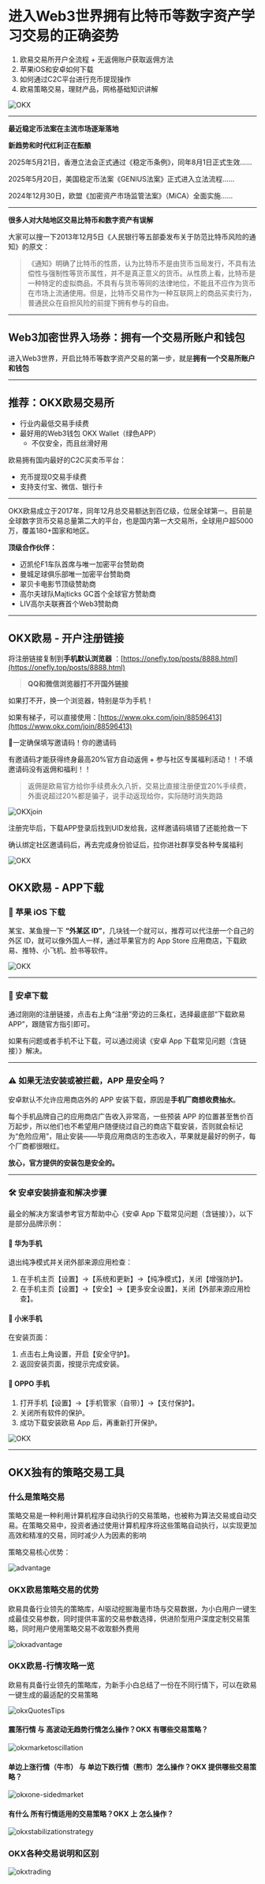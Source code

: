 # 进入Web3世界拥有比特币等数字资产学习交易的正确姿势

1. 欧易交易所开户全流程 + 无返佣账户获取返佣方法
2. 苹果iOS和安卓如何下载
3. 如何通过C2C平台进行充币提现操作
4. 欧易策略交易，理财产品，网格基础知识讲解

![OKX]( /images/enterweb3.png )

---

**最近稳定币法案在主流市场逐渐落地**

**新趋势和时代红利正在酝酿**

2025年5月21日，香港立法会正式通过《稳定币条例》，同年8月1日正式生效……

2025年5月20日，美国稳定币法案《GENIUS法案》正式进入立法流程……

2024年12月30日，欧盟《加密资产市场监管法案》（MiCA）全面实施……

---

**很多人对大陆地区交易比特币和数字资产有误解**

大家可以搜一下2013年12月5日《人民银行等五部委发布关于防范比特币风险的通知》的原文：

> 《通知》明确了比特币的性质，认为比特币不是由货币当局发行，不具有法偿性与强制性等货币属性，并不是真正意义的货币。从性质上看，比特币是一种特定的虚拟商品，不具有与货币等同的法律地位，不能且不应作为货币在市场上流通使用。但是，比特币交易作为一种互联网上的商品买卖行为，普通民众在自担风险的前提下拥有参与的自由。

---

## Web3加密世界入场券：拥有一个交易所账户和钱包

进入Web3世界，开启比特币等数字资产交易的第一步，就是**拥有一个交易所账户和钱包**

---

## 推荐：OKX欧易交易所

- 行业内最低交易手续费
- 最好用的Web3钱包 OKX Wallet（绿色APP）
    - 不仅安全，而且丝滑好用

欧易拥有国内最好的C2C买卖币平台：
- 充币提现0交易手续费
- 支持支付宝、微信、银行卡

---

OKX欧易成立于2017年，同年12月总交易额达到百亿级，位居全球第一。目前是全球数字货币交易总量第二大的平台，也是国内第一大交易所，全球用户超5000万，覆盖180+国家和地区。

**顶级合作伙伴：**
- 迈凯伦F1车队首席与唯一加密平台赞助商
- 曼城足球俱乐部唯一加密平台赞助商
- 翠贝卡电影节顶级赞助商
- 高尔夫球队Majticks GC首个全球官方赞助商
- LIV高尔夫联赛首个Web3赞助商

---

## OKX欧易 - 开户注册链接

将注册链接复制到**手机默认浏览器** ：[https://onefly.top/posts/8888.html](https://onefly.top/posts/8888.html)
> **QQ和微信浏览器打不开国外链接**

如果打不开，换一个浏览器，特别是华为手机！

如果有梯子，可以直接使用：[https://www.okx.com/join/88596413](https://www.okx.com/join/88596413)



📌一定确保填写邀请码！你的邀请码

有邀请码才能获得终身最高20%官方自动返佣 + 参与社区专属福利活动！！不填邀请码没有返佣和福利！！

> 返佣是欧易官方给你手续费永久八折，交易比直接注册便宜20%手续费，外面说超过20%都是骗子，说手动返现给你，实际随时消失跑路 

![OKXjoin]( /images/mustokxcode.jpg )



注册完毕后，下载APP登录后找到UID发给我，这样邀请码填错了还能抢救一下

确认绑定社区邀请码后，再去完成身份验证后，拉你进社群享受各种专属福利

![OKX]( /images/getokxuid.png )

## OKX欧易 - APP下载

### 🍎 苹果 iOS 下载

某宝、某鱼搜一下 **“外某区 ID”**，几块钱一个就可以，推荐可以代注册一个自己的外区 ID，就可以像外国人一样，通过苹果官方的 App Store 应用商店，下载欧易、推特、小飞机、脸书等软件。

![OKX]( /images/okxios.png )

---

### 🤖 安卓下载

通过刚刚的注册链接，点击右上角“注册”旁边的三条杠，选择最底部“下载欧易 APP”，跟随官方指引即可。

如果有问题或者手机不让下载，可以通过阅读《安卓 App 下载常见问题（含链接）》解决。

---

### ⚠️ 如果无法安装或被拦截，APP 是安全吗？

安卓默认不允许应用商店外的 APP 安装下载，原因是**手机厂商想收费抽水**。

每个手机品牌自己的应用商店广告收入非常高，一些预装 APP 的位置甚至售价百万起步，所以他们也不希望用户随便绕过自己的商店下载安装，否则就会标记为“危险应用”，阻止安装——毕竟应用商店的生态收入，苹果就是最好的例子，每个厂商都很眼红。

**放心，官方提供的安装包是安全的。**

---

### 🛠️ 安卓安装排查和解决步骤

最全的解决方案请参考官方帮助中心《安卓 App 下载常见问题（含链接）》，以下是部分品牌示例：

#### 📱 华为手机

退出纯净模式并关闭外部来源应用检查：

1. 在手机主页【设置】→【系统和更新】→【纯净模式】，关闭【增强防护】。
2. 在手机主页【设置】→【安全】→【更多安全设置】，关闭【外部来源应用检查】。

#### 📱 小米手机

在安装页面：

1. 点击右上角设置，开启【安全守护】。
2. 返回安装页面，按提示完成安装。

#### 📱 OPPO 手机

1. 打开手机【设置】→【手机管家（自带）】→【支付保护】。
2. 关闭所有软件的保护。
3. 成功下载安装欧易 App 后，再重新打开保护。

![OKX]( /images/okxandroid.jpg )

---

## OKX独有的策略交易工具

### 什么是策略交易

策略交易是一种利用计算机程序自动执行的交易策略，也被称为算法交易或自动交易。在策略交易中，投资者通过使用计算机程序将这些策略自动执行，以实现更加高效和精准的交易，同时减少人为因素的影响

策略交易核心优势：

![advantage]( /images/StrategicAdvantage.png )

### OKX欧易策略交易的优势

欧易具备行业领先的策略库，AI驱动挖掘海量市场与交易数据，为小白用户一键生成最佳交易参数，同时提供丰富的交易参数选择，供进阶型用户深度定制交易策略，同时用户使用策略交易不收取额外费用

![okxadvantage]( /images/okxStrategicAdvantage.png )

### OKX欧易-行情攻略一览

欧易有具备行业领先的策略库，为新手小白总结了一份在不同行情下，可以在欧易一键生成的最适配的交易策略

![okxQuotesTips]( /images/okxQuotesTips.png )

####  震荡行情 与 高波动无趋势行情怎么操作？OKX 有哪些交易策略？

![okxmarketoscillation]( /images/marketoscillation.png )

#### 单边上涨行情（牛市） 与 单边下跌行情（熊市）怎么操作？OKX 提供哪些交易策略？

![okxone-sidedmarket]( /images/one-sidedmarket.png )

#### 有什么 所有行情适用的交易策略？OKX 上 怎么操作？

![okxstabilizationstrategy]( /images/stabilizationstrategy.png )

### OKX各种交易说明和区别

![okxtrading]( /images/Introductiontookxtrading.jpg )

